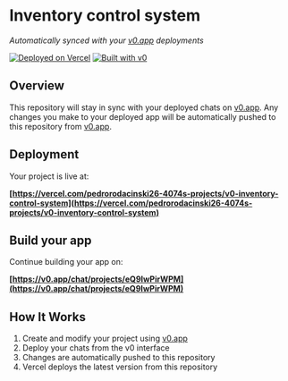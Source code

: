# Inventory control system

*Automatically synced with your [v0.app](https://v0.app) deployments*

[![Deployed on Vercel](https://img.shields.io/badge/Deployed%20on-Vercel-black?style=for-the-badge&logo=vercel)](https://vercel.com/pedrorodacinski26-4074s-projects/v0-inventory-control-system)
[![Built with v0](https://img.shields.io/badge/Built%20with-v0.app-black?style=for-the-badge)](https://v0.app/chat/projects/eQ9IwPirWPM)

## Overview

This repository will stay in sync with your deployed chats on [v0.app](https://v0.app).
Any changes you make to your deployed app will be automatically pushed to this repository from [v0.app](https://v0.app).

## Deployment

Your project is live at:

**[https://vercel.com/pedrorodacinski26-4074s-projects/v0-inventory-control-system](https://vercel.com/pedrorodacinski26-4074s-projects/v0-inventory-control-system)**

## Build your app

Continue building your app on:

**[https://v0.app/chat/projects/eQ9IwPirWPM](https://v0.app/chat/projects/eQ9IwPirWPM)**

## How It Works

1. Create and modify your project using [v0.app](https://v0.app)
2. Deploy your chats from the v0 interface
3. Changes are automatically pushed to this repository
4. Vercel deploys the latest version from this repository
